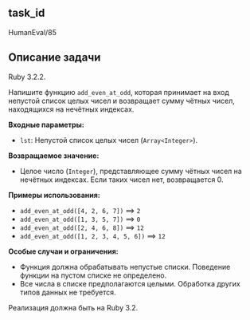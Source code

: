 ## task_id
HumanEval/85

## Описание задачи
Ruby 3.2.2.

Напишите функцию `add_even_at_odd`, которая принимает на вход непустой список целых чисел и возвращает сумму чётных чисел, находящихся на нечётных индексах.

**Входные параметры:**

* `lst`: Непустой список целых чисел (`Array<Integer>`).

**Возвращаемое значение:**

* Целое число (`Integer`), представляющее сумму чётных чисел на нечётных индексах.  Если таких чисел нет, возвращается 0.


**Примеры использования:**

* `add_even_at_odd([4, 2, 6, 7])`  ==> `2`
* `add_even_at_odd([1, 3, 5, 7])` ==> `0`
* `add_even_at_odd([2, 4, 6, 8])` ==> `12`
* `add_even_at_odd([1, 2, 3, 4, 5, 6])` ==> `12`


**Особые случаи и ограничения:**

* Функция должна обрабатывать непустые списки.  Поведение функции на пустом списке не определено.
* Все числа в списке предполагаются целыми. Обработка других типов данных не требуется.

Реализация должна быть на Ruby 3.2.

